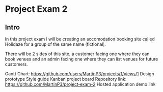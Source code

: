 # Project Exam 2

## Intro

In this project exam I will be creating an accomodation booking site called Holidaze for a group of the same name (fictional).

There will be 2 sides of this site, a customer facing one where they can book venues and an admin facing one where they can list venues for future customers.

Gantt Chart: https://github.com/users/MartinP3/projects/1/views/1
Design prototype
Style guide
Kanban project board
Repository link: https://github.com/MartinP3/project-exam-2
Hosted application demo link
